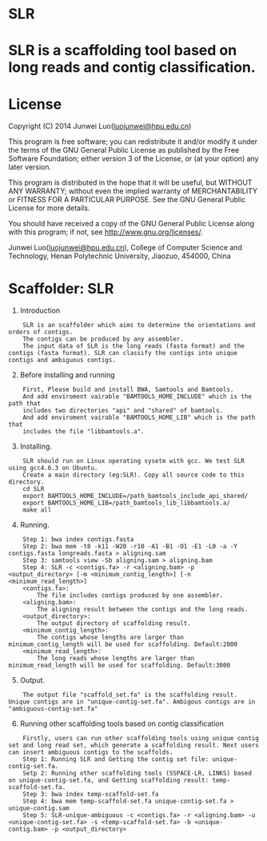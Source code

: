 # SLR
SLR is a scaffolding tool based on long reads and contig classification.
=========
License
=========

Copyright (C) 2014 Junwei Luo(luojunwei@hpu.edu.cn)

This program is free software; you can redistribute it and/or
modify it under the terms of the GNU General Public License
as published by the Free Software Foundation; either version 3
of the License, or (at your option) any later version.

This program is distributed in the hope that it will be useful,
but WITHOUT ANY WARRANTY; without even the implied warranty of
MERCHANTABILITY or FITNESS FOR A PARTICULAR PURPOSE.  See the
GNU General Public License for more details.

You should have received a copy of the GNU General Public License
along with this program; if not, see <http://www.gnu.org/licenses/>.

Junwei Luo(luojunwei@hpu.edu.cn),
College of Computer Science and Technology,
Henan Polytechnic University,
Jiaozuo,
454000,
China


Scaffolder: SLR
=================

1) Introduction
```
    SLR is an scaffolder which aims to determine the orientations and orders of contigs. 
    The contigs can be produced by any assembler.
    The input data of SLR is the long reads (fasta format) and the contigs (fasta format). SLR can classify the contigs into unique contigs and ambiguous contigs.
```
2) Before installing and running
```
    First, Please build and install BWA, Samtools and Bamtools. 
    And add enviroment vairable "BAMTOOLS_HOME_INCLUDE" which is the path that 
    includes two directories "api" and "shared" of bamtools.
    And add enviroment vairable "BAMTOOLS_HOME_LIB" which is the path that 
    includes the file "libbamtools.a".
```
3) Installing.
```
    SLR should run on Linux operating sysetm with gcc. We test SLR using gcc4.6.3 on Ubuntu.
    Create a main directory (eg:SLR). Copy all source code to this directory.
	cd SLR
	export BAMTOOLS_HOME_INCLUDE=/path_bamtools_include_api_shared/
	export BAMTOOLS_HOME_LIB=/path_bamtools_lib_libbamtools.a/
	make all
```
4) Running.
```
    Step 1: bwa index contigs.fasta
    Step 2: bwa mem -t8 -k11 -W20 -r10 -A1 -B1 -O1 -E1 -L0 -a -Y contigs.fasta longreads.fasta > aligning.sam
    Step 3: samtools view -Sb aligning.sam > aligning.bam
    Step 4: SLR -c <contigs.fa> -r <aligning.bam> -p <output_directory> [-m <minimum_contig_length>] [-n <minimum_read_length>]
	<contigs.fa>: 
	    The file includes contigs produced by one assembler.
	<aligning.bam>:
	    The aligning result between the contigs and the long reads.
	<output_directory>:
	    The output directory of scaffolding result.
	<minimum_contig_length>: 
	    The contigs whose lengths are larger than minimum_contig_length will be used for scaffolding. Default:2000
	<minimum_read_length>: 
	    The long reads whose lengths are larger than minimum_read_length will be used for scaffolding. Default:3000
```
5) Output.
```
    The output file "scaffold_set.fa" is the scaffolding result. Unique contigs are in "unique-contig-set.fa". Ambigous contigs are in "ambiguous-contig-set.fa"
```
6) Running other scaffolding tools based on contig classification
```
    Firstly, users can run other scaffolding tools using unique contig set and long read set, which generate a scaffolding result. Next users can insert ambiguous contigs to the scaffolds.
    Step 1: Running SLR and Getting the contig set file: unique-contig-set.fa.
    Setp 2: Running other scaffolding tools (SSPACE-LR, LINKS) based on unique-contig-set.fa, and Getting scaffolding result: temp-scaffold-set.fa.
    Step 3: bwa index temp-scaffold-set.fa
    Step 4: bwa mem temp-scaffold-set.fa unique-contig-set.fa > unique-contig.sam
    Step 5: SLR-unique-ambiguous -c <contigs.fa> -r <aligning.bam> -u <unique-contig-set.fa> -s <temp-scaffold-set.fa> -b <unique-contig.bam> -p <output_directory> 

